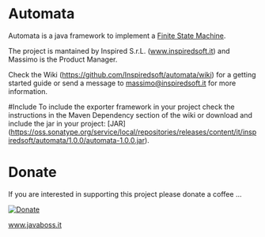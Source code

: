 # Automata

Automata is a java framework to implement a [Finite State Machine](https://en.wikipedia.org/wiki/Finite-state_machine).

The project is mantained by Inspired S.r.L. (www.inspiredsoft.it) and Massimo is the Product Manager.

Check the Wiki (https://github.com/Inspiredsoft/automata/wiki) for a getting started guide or send a message to massimo@inspiredsoft.it for more information.

#Include
To include the exporter framework in your project check the instructions in the Maven Dependency section of the wiki or download and include the jar in your project: [JAR] (https://oss.sonatype.org/service/local/repositories/releases/content/it/inspiredsoft/automata/1.0.0/automata-1.0.0.jar).

# Donate
If you are interested in supporting this project please donate a coffee ...

[![Donate](https://img.shields.io/badge/Donate-PayPal-green.svg)](https://www.paypal.com/cgi-bin/webscr?cmd=_s-xclick&hosted_button_id=SSF38JPQXNKWC)

www.javaboss.it
